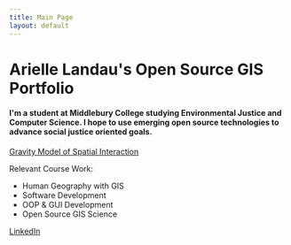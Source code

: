 ```yaml
---
title: Main Page
layout: default
---
```


# Arielle Landau's Open Source GIS Portfolio

#### I'm a student at Middlebury College studying Environmental Justice and Computer Science. I hope to use emerging open source technologies to advance social justice oriented goals.

[Gravity Model of Spatial Interaction](gravity/gravity.md)

Relevant Course Work:
- Human Geography with GIS
- Software Development
- OOP & GUI Development
- Open Source GIS Science

[LinkedIn](https://www.linkedin.com/in/arielle-landau-8374091bb)
